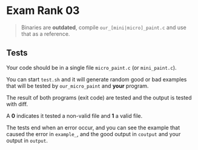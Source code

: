 # Exam Rank 03

>Binaries are **outdated**, compile ``our_[mini|micro]_paint.c`` and use that as a reference.

## Tests

Your code should be in a single file ``micro_paint.c`` (or ``mini_paint.c``).  


You can start ``test.sh`` and it will generate random good or bad examples that will be tested by ``our_micro_paint`` and **your** program.  

The result of both programs (exit code) are tested and the output is tested with diff.  

A **0** indicates it tested a non-valid file and **1** a valid file.

The tests end when an error occur, and you can see the example that caused the error in ``example_``, and the good output in ``coutput`` and your output in ``output``.
